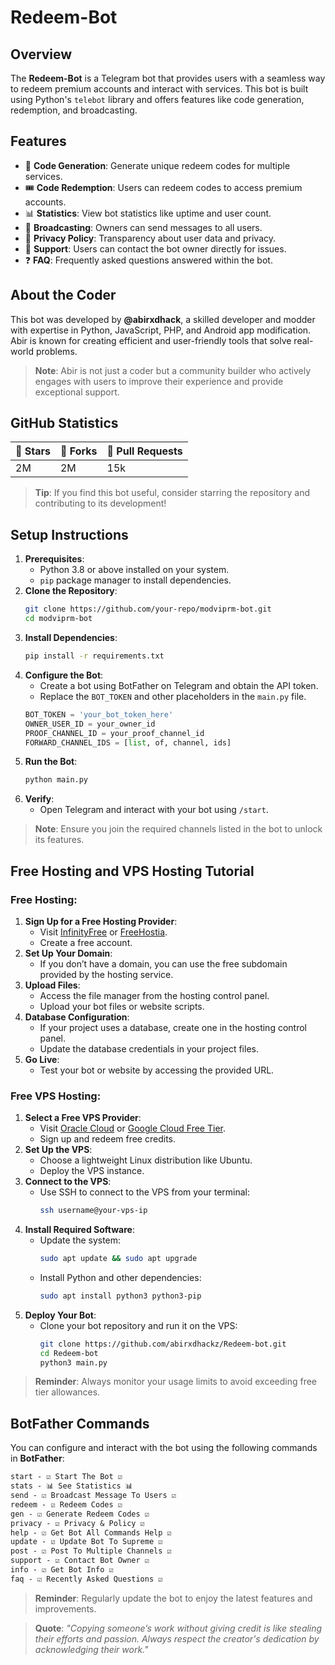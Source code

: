 # Redeem-Bot

## Overview
The **Redeem-Bot** is a Telegram bot that provides users with a seamless way to redeem premium accounts and interact with services. This bot is built using Python's `telebot` library and offers features like code generation, redemption, and broadcasting.

## Features
- 🔑 **Code Generation**: Generate unique redeem codes for multiple services.
- 🎟️ **Code Redemption**: Users can redeem codes to access premium accounts.
- 📊 **Statistics**: View bot statistics like uptime and user count.
- 📢 **Broadcasting**: Owners can send messages to all users.
- 📜 **Privacy Policy**: Transparency about user data and privacy.
- 🤝 **Support**: Users can contact the bot owner directly for issues.
- ❓ **FAQ**: Frequently asked questions answered within the bot.

## About the Coder
This bot was developed by **@abirxdhack**, a skilled developer and modder with expertise in Python, JavaScript, PHP, and Android app modification. Abir is known for creating efficient and user-friendly tools that solve real-world problems.

> **Note**: Abir is not just a coder but a community builder who actively engages with users to improve their experience and provide exceptional support.

## GitHub Statistics
| 🌟 Stars | 🍴 Forks | 🔄 Pull Requests |
|----------|----------|-----------------|
| 2M       | 2M       | 15k             |

> **Tip**: If you find this bot useful, consider starring the repository and contributing to its development!

## Setup Instructions
1. **Prerequisites**:
   - Python 3.8 or above installed on your system.
   - `pip` package manager to install dependencies.
2. **Clone the Repository**:
   ```bash
   git clone https://github.com/your-repo/modviprm-bot.git
   cd modviprm-bot
   ```
3. **Install Dependencies**:
   ```bash
   pip install -r requirements.txt
   ```
4. **Configure the Bot**:
   - Create a bot using BotFather on Telegram and obtain the API token.
   - Replace the `BOT_TOKEN` and other placeholders in the `main.py` file.
   ```python
   BOT_TOKEN = 'your_bot_token_here'
   OWNER_USER_ID = your_owner_id
   PROOF_CHANNEL_ID = your_proof_channel_id
   FORWARD_CHANNEL_IDS = [list, of, channel, ids]
   ```
5. **Run the Bot**:
   ```bash
   python main.py
   ```
6. **Verify**:
   - Open Telegram and interact with your bot using `/start`.

> **Note**: Ensure you join the required channels listed in the bot to unlock its features.

## Free Hosting and VPS Hosting Tutorial

### Free Hosting:
1. **Sign Up for a Free Hosting Provider**:
   - Visit [InfinityFree](https://www.infinityfree.net/) or [FreeHostia](https://www.freehostia.com/).
   - Create a free account.
2. **Set Up Your Domain**:
   - If you don’t have a domain, you can use the free subdomain provided by the hosting service.
3. **Upload Files**:
   - Access the file manager from the hosting control panel.
   - Upload your bot files or website scripts.
4. **Database Configuration**:
   - If your project uses a database, create one in the hosting control panel.
   - Update the database credentials in your project files.
5. **Go Live**:
   - Test your bot or website by accessing the provided URL.

### Free VPS Hosting:
1. **Select a Free VPS Provider**:
   - Visit [Oracle Cloud](https://www.oracle.com/cloud/free/) or [Google Cloud Free Tier](https://cloud.google.com/free).
   - Sign up and redeem free credits.
2. **Set Up the VPS**:
   - Choose a lightweight Linux distribution like Ubuntu.
   - Deploy the VPS instance.
3. **Connect to the VPS**:
   - Use SSH to connect to the VPS from your terminal:
     ```bash
     ssh username@your-vps-ip
     ```
4. **Install Required Software**:
   - Update the system:
     ```bash
     sudo apt update && sudo apt upgrade
     ```
   - Install Python and other dependencies:
     ```bash
     sudo apt install python3 python3-pip
     ```
5. **Deploy Your Bot**:
   - Clone your bot repository and run it on the VPS:
     ```bash
     git clone https://github.com/abirxdhackz/Redeem-bot.git
     cd Redeem-bot
     python3 main.py
     ```

> **Reminder**: Always monitor your usage limits to avoid exceeding free tier allowances.

## BotFather Commands
You can configure and interact with the bot using the following commands in **BotFather**:

```txt
start - ☑️ Start The Bot ☑️
stats - 📊 See Statistics 📊
send - ☑️ Broadcast Message To Users ☑️
redeem - ☑️ Redeem Codes ☑️
gen - ☑️ Generate Redeem Codes ☑️
privacy - ☑️ Privacy & Policy ☑️
help - ☑️ Get Bot All Commands Help ☑️
update - ☑️ Update Bot To Supreme ☑️
post - ☑️ Post To Multiple Channels ☑️
support - ☑️ Contact Bot Owner ☑️
info - ☑️ Get Bot Info ☑️
faq - ☑️ Recently Asked Questions ☑️
```

> **Reminder**: Regularly update the bot to enjoy the latest features and improvements.

> **Quote**: *"Copying someone’s work without giving credit is like stealing their efforts and passion. Always respect the creator's dedication by acknowledging their work."*
